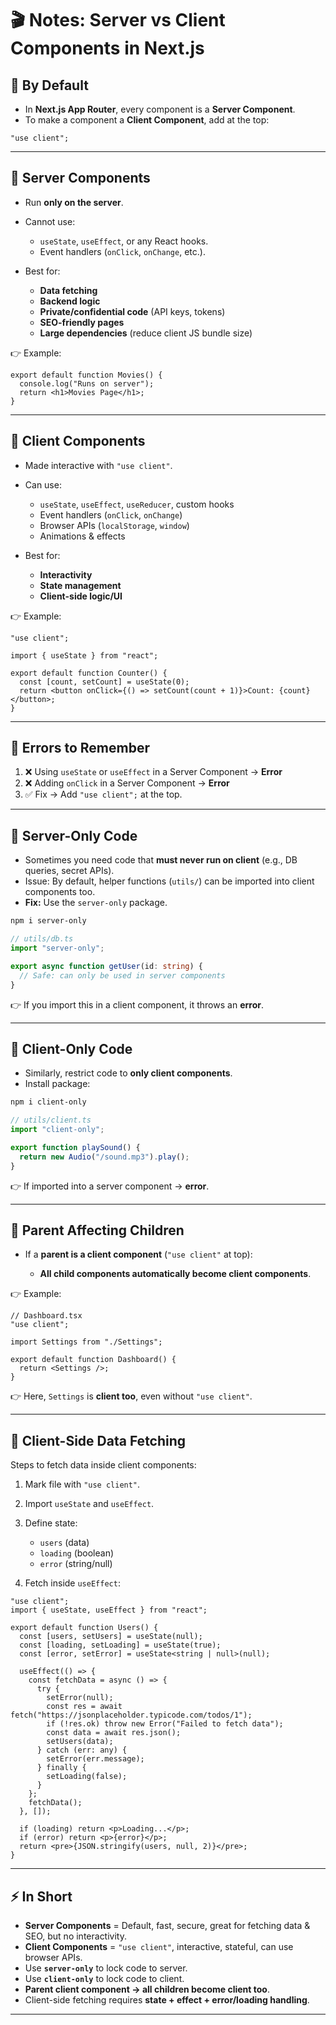 # 🎬 Notes: Server vs Client Components in Next.js

## 🔹 By Default

* In **Next.js App Router**, every component is a **Server Component**.
* To make a component a **Client Component**, add at the top:

```tsx
"use client";
```

---

## 🔹 Server Components

* Run **only on the server**.
* Cannot use:

  * `useState`, `useEffect`, or any React hooks.
  * Event handlers (`onClick`, `onChange`, etc.).
* Best for:

  * **Data fetching**
  * **Backend logic**
  * **Private/confidential code** (API keys, tokens)
  * **SEO-friendly pages**
  * **Large dependencies** (reduce client JS bundle size)

👉 Example:

```tsx
export default function Movies() {
  console.log("Runs on server");
  return <h1>Movies Page</h1>;
}
```

---

## 🔹 Client Components

* Made interactive with `"use client"`.
* Can use:

  * `useState`, `useEffect`, `useReducer`, custom hooks
  * Event handlers (`onClick`, `onChange`)
  * Browser APIs (`localStorage`, `window`)
  * Animations & effects
* Best for:

  * **Interactivity**
  * **State management**
  * **Client-side logic/UI**

👉 Example:

```tsx
"use client";

import { useState } from "react";

export default function Counter() {
  const [count, setCount] = useState(0);
  return <button onClick={() => setCount(count + 1)}>Count: {count}</button>;
}
```

---

## 🔹 Errors to Remember

1. ❌ Using `useState` or `useEffect` in a Server Component → **Error**
2. ❌ Adding `onClick` in a Server Component → **Error**
3. ✅ Fix → Add `"use client";` at the top.

---

## 🔹 Server-Only Code

* Sometimes you need code that **must never run on client** (e.g., DB queries, secret APIs).
* Issue: By default, helper functions (`utils/`) can be imported into client components too.
* **Fix:** Use the `server-only` package.

```bash
npm i server-only
```

```ts
// utils/db.ts
import "server-only";

export async function getUser(id: string) {
  // Safe: can only be used in server components
}
```

👉 If you import this in a client component, it throws an **error**.

---

## 🔹 Client-Only Code

* Similarly, restrict code to **only client components**.
* Install package:

```bash
npm i client-only
```

```ts
// utils/client.ts
import "client-only";

export function playSound() {
  return new Audio("/sound.mp3").play();
}
```

👉 If imported into a server component → **error**.

---

## 🔹 Parent Affecting Children

* If a **parent is a client component** (`"use client"` at top):

  * **All child components automatically become client components**.

👉 Example:

```tsx
// Dashboard.tsx
"use client";

import Settings from "./Settings";

export default function Dashboard() {
  return <Settings />;
}
```

👉 Here, `Settings` is **client too**, even without `"use client"`.

---

## 🔹 Client-Side Data Fetching

Steps to fetch data inside client components:

1. Mark file with `"use client"`.

2. Import `useState` and `useEffect`.

3. Define state:

   * `users` (data)
   * `loading` (boolean)
   * `error` (string/null)

4. Fetch inside `useEffect`:

```tsx
"use client";
import { useState, useEffect } from "react";

export default function Users() {
  const [users, setUsers] = useState(null);
  const [loading, setLoading] = useState(true);
  const [error, setError] = useState<string | null>(null);

  useEffect(() => {
    const fetchData = async () => {
      try {
        setError(null);
        const res = await fetch("https://jsonplaceholder.typicode.com/todos/1");
        if (!res.ok) throw new Error("Failed to fetch data");
        const data = await res.json();
        setUsers(data);
      } catch (err: any) {
        setError(err.message);
      } finally {
        setLoading(false);
      }
    };
    fetchData();
  }, []);

  if (loading) return <p>Loading...</p>;
  if (error) return <p>{error}</p>;
  return <pre>{JSON.stringify(users, null, 2)}</pre>;
}
```

---

## ⚡ In Short

* **Server Components** = Default, fast, secure, great for fetching data & SEO, but no interactivity.
* **Client Components** = `"use client"`, interactive, stateful, can use browser APIs.
* Use **`server-only`** to lock code to server.
* Use **`client-only`** to lock code to client.
* **Parent client component → all children become client too**.
* Client-side fetching requires **state + effect + error/loading handling**.

---

